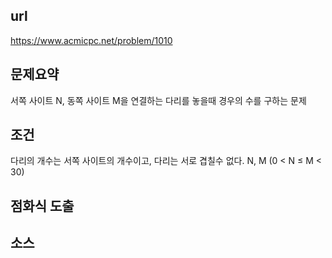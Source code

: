 ## url
https://www.acmicpc.net/problem/1010

## 문제요약
서쪽 사이트 N, 동쪽 사이트 M을 연결하는 다리를 놓을때 경우의 수를 구하는 문제

## 조건
다리의 개수는 서쪽 사이트의 개수이고, 다리는 서로 겹칠수 없다.
N, M (0 < N ≤ M < 30)

## 점화식 도출



## 소스

	

